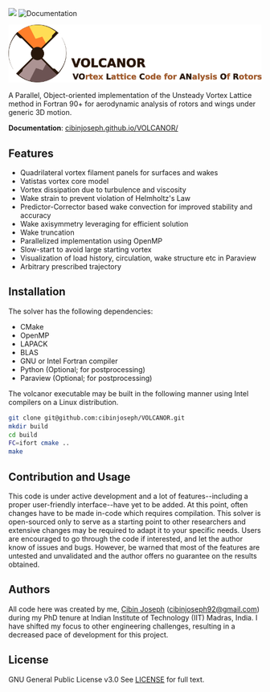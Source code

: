 [![](https://img.shields.io/badge/status-under%20development-green.svg)]() ![Documentation](https://github.com/cibinjoseph/VOLCANOR/actions/workflows/docs.yaml/badge.svg)

![VOLCANOR](media/VOLCANOR-logo.png)

A Parallel, Object-oriented implementation of the Unsteady Vortex Lattice method in Fortran 90+ for aerodynamic analysis of rotors and wings under generic 3D motion.

**Documentation**: [cibinjoseph.github.io/VOLCANOR/](cibinjoseph.github.io/VOLCANOR/)

## Features
- Quadrilateral vortex filament panels for surfaces and wakes
- Vatistas vortex core model
- Vortex dissipation due to turbulence and viscosity
- Wake strain to prevent violation of Helmholtz's Law
- Predictor-Corrector based wake convection for improved stability and accuracy
- Wake axisymmetry leveraging for efficient solution
- Wake truncation
- Parallelized implementation using OpenMP
- Slow-start to avoid large starting vortex
- Visualization of load history, circulation, wake structure etc in Paraview
- Arbitrary prescribed trajectory

## Installation
The solver has the following dependencies:
- CMake
- OpenMP
- LAPACK
- BLAS
- GNU or Intel Fortran compiler
- Python (Optional; for postprocessing)
- Paraview (Optional; for postprocessing)

The volcanor executable may be built in the following manner using Intel compilers on a Linux distribution.
```bash
git clone git@github.com:cibinjoseph/VOLCANOR.git
mkdir build
cd build
FC=ifort cmake ..
make
```

## Contribution and Usage
This code is under active development and a lot of features--including a proper user-friendly interface--have yet to be added. At this point, often changes have to be made in-code which requires compilation. This solver is open-sourced only to serve as a starting point to other researchers and extensive changes may be required to adapt it to your specific needs. Users are encouraged to go through the code if interested, and let the author know of issues and bugs. However, be warned that most of the features are untested and unvalidated and the author offers no guarantee on the results obtained.

## Authors
All code here was created by me, [Cibin Joseph](https://github.com/cibinjoseph) (cibinjoseph92@gmail.com) during my PhD tenure at Indian Institute of Technology (IIT) Madras, India. I have shifted my focus to other engineering challenges, resulting in a decreased pace of development for this project.

## License
GNU General Public License v3.0
See [LICENSE](LICENSE) for full text.
